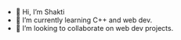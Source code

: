 - 👋 Hi, I’m Shakti
- 🌱 I’m currently learning C++ and web dev.
- 💞️ I’m looking to collaborate on web dev projects.

<!---
Shakti511/Shakti511 is a ✨ special ✨ repository because its `README.md` (this file) appears on your GitHub profile.
You can click the Preview link to take a look at your changes.
--->
